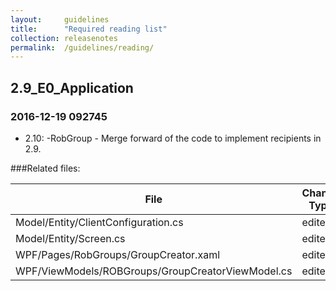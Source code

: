 ```yaml
---
layout:     guidelines
title:      "Required reading list"
collection: releasenotes
permalink:  /guidelines/reading/
---
```



## 2.9_E0_Application

### 2016-12-19 092745

* 2.10:
-RobGroup - Merge forward of the code to implement recipients in 2.9.

###Related files:

File | Change Type
-------------------------------- | ------------
Model/Entity/ClientConfiguration.cs | edited
Model/Entity/Screen.cs | edited
WPF/Pages/RobGroups/GroupCreator.xaml | edited
WPF/ViewModels/ROBGroups/GroupCreatorViewModel.cs | edited

